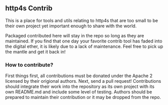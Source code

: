 ## http4s Contrib

This is a place for tools and utils relating to http4s that are too small to be their own project yet important enough to share with the world.

Packaged contributed here will stay in the repo so long as they are maintained. If you find that one day your favorite contrib tool has faded into the digital ether, it is likely due to a lack of maintenance. Feel free to pick up the mantle and get it back in!

### How to contribute?
First things first, all contributions must be donated under the Apache 2 licensed by their origional authors. Next, send a pull request! Contributions should integrate their work into the repository as its own project with its own README.md and include some level of testing. Authors should be prepared to maintain their contribution or it may be dropped from the repo.

